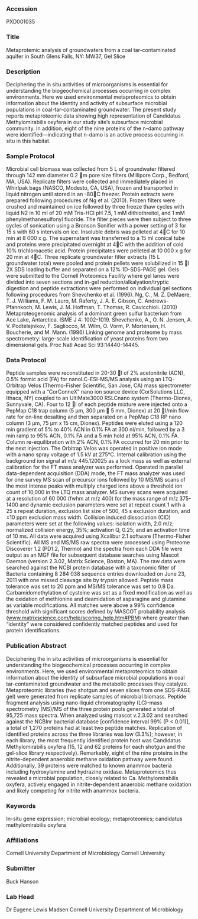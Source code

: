 ### Accession
PXD001035

### Title
Metaprotemic analysis of groundwaters from a coal tar-contaminated aquifer in South Glens Falls, NY: MW37, Gel Slice

### Description
Deciphering the in situ activities of microorganisms is essential for understanding the biogeochemical processes occurring in complex environments. Here we used environmental metaproteomics to obtain information about the identity and activity of subsurface microbial populations in coal-tar-contaminated groundwater. The present study reports metaproteomic data showing high representation of Candidatus Methylomirabilis oxyfera in our study site’s subsurface microbial community. In addition, eight of the nine proteins of the n-damo pathway were identified—indicating that n-damo is an active process occurring in situ in this habitat.

### Sample Protocol
Microbial cell biomass was collected from 5 L of groundwater filtered through 142 mm diameter 0.2 m pore size filters (Millipore Corp., Bedford, MA, USA). Replicate filters were collected and immediately placed in Whirlpak bags (NASCO, Modesto, CA, USA), frozen and transported in liquid nitrogen until stored in an -80C freezer. Protein extracts were prepared following procedures of Ng et al. (2010).  Frozen filters were crushed and maintained on ice followed by three freeze thaw cycles with liquid N2 in 10 ml of 20 mM Tris-HCl pH 7.5, 1 mM dithiothreitol, and 1 mM phenylmethanesulfonyl fluoride.  The filter pieces were then subject to three cycles of sonication using a Bronson Sonifier with a power setting of 3 for 15 s with 60 s intervals on ice.  Insoluble debris was pelleted at 4C for 10 min at 8 000 x g.  The supernatant was transferred to a 15 ml conical tube and proteins were precipitated overnight at 4C with the addition of cold 10% trichloroacetic acid.  Protein precipitates were pelleted at 10 000 x g for 20 min at 4C. Three replicate groundwater filter extracts (15 L groundwater total) were pooled and protein pellets were solubilized in 15 l 2X SDS loading buffer and separated on a 12% 1D-SDS-PAGE gel.  Gels were submitted to the Cornell Proteomics Facility where gel lanes were divided into seven sections and in-gel reduction/alkalyation/tryptic digestion and peptide extractions were performed on individual gel sections following procedures from Shevchenko et al. (1996).  Ng, C., M. Z. DeMaere, T. J. Williams, F. M. Lauro, M. Raferty, J. A. E. Gibson, C. Andrews-Pfannkoch, M. Lewis, J. M. Hoffman, T. Thomas, R. Cavicchioli. (2010) Metaproteogenomic analysis of a dominant green sulfur bacterium from Ace Lake, Antarctica.  ISME J 4: 1002-1019.   Shevchenko, A., O. N. Jensen, A. V. Podtelejnikov, F. Sagliocco, M. Wilm, O. Vorm, P. Mortensen, H. Boucherie, and M. Mann. (1996)  Linking genome and proteome by mass spectrometry: large-scale identification of yeast proteins from two dimensional gels. Proc Natl Acad Sci 93:14440-14445.

### Data Protocol
Peptide samples were reconstituted in 20-30 l of 2% acetonitrile (ACN), 0.5% formic acid (FA) for nanoLC-ESI-MS/MS analysis using an LTQ-Orbitrap Velos (Thermo-Fisher Scientific, San Jose, CA) mass spectrometer equipped with a “CorConneX” nano ion source device (CorSolutions LLC, Ithaca, NY) coupled to an UltiMate3000 RSLCnano system (Thermo-Dionex, Sunnyvale, CA).  Four to 12 l of each peptide mixture were injected onto a PepMap C18 trap column (5 µm, 300 µm  5 mm, Dionex) at 20 l/min flow rate for on-line desalting and then separated on a PepMap C18 RP nano column (3 µm, 75 µm x 15 cm, Dionex). Peptides were eluted using a 120 min gradient of 5% to 40% ACN in 0.1% FA at 300 nl/min, followed by a 3 min ramp to 95% ACN, 0.1% FA and a 5 min hold at 95% ACN, 0.1% FA.  Column re-equilibration with 2% ACN, 0.1% FA occurred for 20 min prior to the next injection.  The Orbitrap Velos was operated in positive ion mode with a nano spray voltage of 1.5 kV at 275°C.  Internal calibration using the background ion signal at m/z 445.120025 as a lock mass as well as external calibration for the FT mass analyzer was performed.  Operated in parallel data-dependent acquisition (DDA) mode, the FT mass analyzer was used for one survey MS scan of precursor ions followed by 10 MS/MS scans of the most intense peaks with multiply charged ions above a threshold ion count of 10,000 in the LTQ mass analyzer.  MS survey scans were acquired at a resolution of 60 000 (fwhm at m/z 400) for the mass range of m/z 375-1400 and dynamic exclusion parameters were set at repeat count 1 with a 25 s repeat duration, exclusion list size of 500, 45 s exclusion duration, and ±10 ppm exclusion mass width.  Collision induced dissociation (CID) parameters were set at the following values: isolation width, 2.0 m/z; normalized collision energy, 35%; activation Q, 0.25; and an activation time of 10 ms. All data were acquired using Xcalibur 2.1 software (Thermo-Fisher Scientific).   All MS and MS/MS raw spectra were processed using Proteome Discoverer 1.2 (PD1.2, Thermo) and the spectra from each DDA file were output as an MGF file for subsequent database searches using Mascot Daemon (version 2.3.02, Matrix Science, Boston, MA).  The raw data were searched against the NCBI protein database with a taxonomic filter of Bacteria containing 8 284 038 sequence entries downloaded on June 23, 2011 with one missed cleavage site by trypsin allowed.  Peptide mass tolerance was set to 20 ppm and MS/MS tolerance was set to 0.8 Da.  Carbamidomethylation of cysteine was set as a fixed modification as well as the oxidation of methionine and deamidation of asparagine and glutamine as variable modifications.  All matches were above a 99% confidence threshold with significant scores defined by MASCOT probability analysis (www.matrixscience.com/help/scoring_help.htm#PBM) where greater than “identity” were considered confidently matched peptides and used for protein identifications.

### Publication Abstract
Deciphering the in situ activities of microorganisms is essential for understanding the biogeochemical processes occurring in complex environments. Here, we used environmental metaproteomics to obtain information about the identity of subsurface microbial populations in coal tar-contaminated groundwater and the metabolic processes they catalyze. Metaproteomic libraries (two shotgun and seven slices from one SDS-PAGE gel) were generated from replicate samples of microbial biomass. Peptide fragment analysis using nano-liquid chromatography (LC)-mass spectrometry (MS)/MS of the three protein pools generated a total of 95,725 mass spectra. When analyzed using mascot v.2.3.02 and searched against the NCBInr bacterial database [confidence interval 99% (P &lt; 0.01)], a total of 1,270 proteins had at least two peptide matches. Replication of identified proteins across the three libraries was low (3.3%); however, in each library, the most frequently identified protein host was Candidatus Methylomirabilis oxyfera (15, 12 and 62 proteins for each shotgun and the gel-slice library respectively). Remarkably, eight of the nine proteins in the nitrite-dependent anaerobic methane oxidation pathway were found. Additionally, 39 proteins were matched to known anammox bacteria including hydroxylamine and hydrazine oxidase. Metaproteomics thus revealed a microbial population, closely related to Ca. Methylomirabilis oxyfera, actively engaged in nitrite-dependent anaerobic methane oxidation and likely competing for nitrite with anammox bacteria.

### Keywords
In-situ gene expression; microbial ecology; metaproteomics; candidatus methylomirabilis oxyfera

### Affiliations
Cornell University Department of Microbiology
Cornell University

### Submitter
Buck Hanson

### Lab Head
Dr Eugene Lewis Madsen
Cornell University Department of Microbiology


